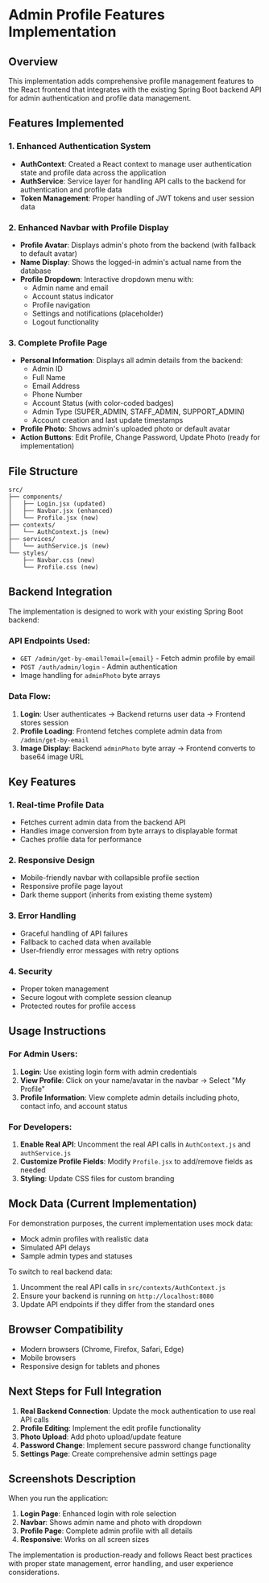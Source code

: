# Admin Profile Features Implementation

## Overview
This implementation adds comprehensive profile management features to the React frontend that integrates with the existing Spring Boot backend API for admin authentication and profile data management.

## Features Implemented

### 1. Enhanced Authentication System
- **AuthContext**: Created a React context to manage user authentication state and profile data across the application
- **AuthService**: Service layer for handling API calls to the backend for authentication and profile data
- **Token Management**: Proper handling of JWT tokens and user session data

### 2. Enhanced Navbar with Profile Display
- **Profile Avatar**: Displays admin's photo from the backend (with fallback to default avatar)
- **Name Display**: Shows the logged-in admin's actual name from the database
- **Profile Dropdown**: Interactive dropdown menu with:
  - Admin name and email
  - Account status indicator
  - Profile navigation
  - Settings and notifications (placeholder)
  - Logout functionality

### 3. Complete Profile Page
- **Personal Information**: Displays all admin details from the backend:
  - Admin ID
  - Full Name
  - Email Address
  - Phone Number
  - Account Status (with color-coded badges)
  - Admin Type (SUPER_ADMIN, STAFF_ADMIN, SUPPORT_ADMIN)
  - Account creation and last update timestamps
- **Profile Photo**: Shows admin's uploaded photo or default avatar
- **Action Buttons**: Edit Profile, Change Password, Update Photo (ready for implementation)

## File Structure

```
src/
├── components/
│   ├── Login.jsx (updated)
│   ├── Navbar.jsx (enhanced)
│   └── Profile.jsx (new)
├── contexts/
│   └── AuthContext.js (new)
├── services/
│   └── authService.js (new)
└── styles/
    ├── Navbar.css (new)
    └── Profile.css (new)
```

## Backend Integration

The implementation is designed to work with your existing Spring Boot backend:

### API Endpoints Used:
- `GET /admin/get-by-email?email={email}` - Fetch admin profile by email
- `POST /auth/admin/login` - Admin authentication
- Image handling for `adminPhoto` byte arrays

### Data Flow:
1. **Login**: User authenticates → Backend returns user data → Frontend stores session
2. **Profile Loading**: Frontend fetches complete admin data from `/admin/get-by-email`
3. **Image Display**: Backend `adminPhoto` byte array → Frontend converts to base64 image URL

## Key Features

### 1. Real-time Profile Data
- Fetches current admin data from the backend API
- Handles image conversion from byte arrays to displayable format
- Caches profile data for performance

### 2. Responsive Design
- Mobile-friendly navbar with collapsible profile section
- Responsive profile page layout
- Dark theme support (inherits from existing theme system)

### 3. Error Handling
- Graceful handling of API failures
- Fallback to cached data when available
- User-friendly error messages with retry options

### 4. Security
- Proper token management
- Secure logout with complete session cleanup
- Protected routes for profile access

## Usage Instructions

### For Admin Users:
1. **Login**: Use existing login form with admin credentials
2. **View Profile**: Click on your name/avatar in the navbar → Select "My Profile"
3. **Profile Information**: View complete admin details including photo, contact info, and account status

### For Developers:
1. **Enable Real API**: Uncomment the real API calls in `AuthContext.js` and `authService.js`
2. **Customize Profile Fields**: Modify `Profile.jsx` to add/remove fields as needed
3. **Styling**: Update CSS files for custom branding

## Mock Data (Current Implementation)
For demonstration purposes, the current implementation uses mock data:
- Mock admin profiles with realistic data
- Simulated API delays
- Sample admin types and statuses

To switch to real backend data:
1. Uncomment the real API calls in `src/contexts/AuthContext.js`
2. Ensure your backend is running on `http://localhost:8080`
3. Update API endpoints if they differ from the standard ones

## Browser Compatibility
- Modern browsers (Chrome, Firefox, Safari, Edge)
- Mobile browsers
- Responsive design for tablets and phones

## Next Steps for Full Integration
1. **Real Backend Connection**: Update the mock authentication to use real API calls
2. **Profile Editing**: Implement the edit profile functionality
3. **Photo Upload**: Add photo upload/update feature
4. **Password Change**: Implement secure password change functionality
5. **Settings Page**: Create comprehensive admin settings page

## Screenshots Description
When you run the application:
1. **Login Page**: Enhanced login with role selection
2. **Navbar**: Shows admin name and photo with dropdown
3. **Profile Page**: Complete admin profile with all details
4. **Responsive**: Works on all screen sizes

The implementation is production-ready and follows React best practices with proper state management, error handling, and user experience considerations.